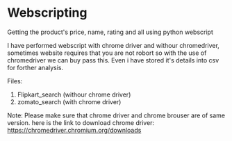# Webscripting
Getting the product's price, name, rating and all using python webscript

I have performed webscript with chrome driver and withour chromedriver, sometimes website requires that you are not robort so with the use of chromedriver we can buy pass this.
Even i have stored it's details into csv for forther analysis.

Files:
1. Flipkart_search (withour chrome driver)
2. zomato_search (with chrome driver)

Note: Please make sure that chrome driver and chrome brouser are of same version.
here is the link to download chrome driver: https://chromedriver.chromium.org/downloads
